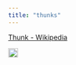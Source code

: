 ```yaml
---
title: "thunks"
---
```


[Thunk - Wikipedia](https://en.wikipedia.org/wiki/Thunk)

<img src='https://scrapbox.io/api/pages/nishio/en/icon' alt='en.icon' height="19.5"/>